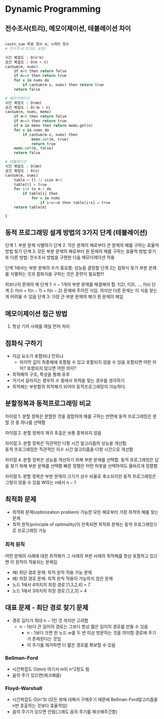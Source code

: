 # Dynamic Programming

## 전수조사(트리), 메모이제이션, 테뷸레이션 차이

```py

coutn_sum 목표 정수 m, n개의 정수
# 전수조사(트리로 표현)

시간 복잡도 : O(n^m)
공간 복잡도 : O(m + n)
canSum(m, nums)
    if m<0 then return false
    if m==0 then return true
    for x in nums do
        if canSum(m-x, nums) then return true
    return false

# 메모이제이션
시간 복잡도 : O(mm)
공간 복잡도 : O(3m + n)
canSum(m, nums, memo)
    if m<0 then return false
    if m==0 then return true
    if m in memo then return memo.get(n)
    for x in nums do
        if canSum(m-x, nums) then
            memo.set(m, true)
            return true
    memo.set(m, false)
    return false

# 테뷸레이션
시간 복잡도 : O(mm)
공간 복잡도 : O(n)
canSum(m, nums)
    table = [] // size m+1
    table[0] = true
    for i=0 to m-1 do
        if table[i] then
            for x in nums
                if i+x<=m then table[i+x] = true
    return table[m]

}
```

## 동적 프로그래밍 설계 방법의 3가지 단계 (테뷸레이션)

단계 1. 부분 문제 식별하기
단계 2. 작은 문제의 해로부터 큰 문제의 해를 구하는 효율적 방법 찾기
단계 3. 모든 부분 문제의 해로부터 원 문제의 해를 구하는 효율적 방법 찾기
또 다른 방법: 전수조사 방법을 구현한 다음 메모이제이션 적용

단계 1에서는 부분 문제의 수가 중요함: 성능을 결정함
단계 2는 점화식 찾기
부분 문제를 식별하는 것과 점화식을 구하는 것은 훈련이 필요함!!!

피보나치 문제의 예
단계 1: n − 1개의 부분 문제를 해결해야 함. f(2), f(3), ..., f(n)
단계 2: f(n) = f(n − 1) + f(n − 2)
문제에 주어진 식임. 하지만 다른 문제는 이 식을 찾는게 어려울 수 있음
단계 3: 가장 큰 부분 문제의 해가 원 문제의 해임

## 메모이제이션 접근 방법

1. 항상 기저 사례를 제일 먼저 처리

## 점화식 구하기

- 지금 요소가 포함되냐 안되냐
  - 마지막 값이 최종해에 포함될 수 있고 포함되지 않을 수 있음 포함되면 어떤 의미? 포함되지 않으면 어떤 의미?
- 최적해의 구조, 특성을 통해 유추
- 거기서 갈라지는 경우의 수 중에서 최적을 찾는 경우를 생각하기
- 최적해는 부분합의 최적해가 되어야 동적프로그래밍이 가능하다.

## 분할정복과 동적프로그래밍 비교

차이점 1. 분할 정복은 분할한 것을 결합하여 해를 구하는 반면에 동적 프로그래밍은 분할 것 중 하나를 선택함

차이점 2. 분할 정복의 재귀 호출은 보통 중복되지 않음

차이점 3. 분할 정복은 직관적인 다항 시간 알고리즘의 성능을 개선함.
<br>동적 프로그래밍은 직관적인 지수 시간 알고리즘을 다항 시간으로 개선함

차이점 4. 분할 정복은 성능을 개선하기 위해 부분 문제를 선택함. 동적 프로그래밍은 답을 찾기 위해 부분 문제를 선택함 빠른 정렬은 어떤 피봇을 선택하여도 올바르게 정렬함

차이점 5. 분할 정복은 부분 문제의 크기가 상수 비율로 축소되지만
동적 프로그래밍은 그렇지 않을 수 있음
WIS는 n에서 n − 1

## 최적화 문제

- 최적화 문제(optimization problem) 가능한 모든 해로부터 가장 최적의 해를 찾는 문제
- 최적 원칙(principle of optimality)이 만족되면 최적화 문제는 동적 프로그래밍으로 프로그래밍 가능

### 최적 원칙

어떤 문제의 사례에 대한 최적해가 그 사례의 부분 사례의 최적해를 항상 포함하고 있으면 이 원칙이 적용되는 문제임

- 예) 최단 경로 문제: 최적 원칙 적용 가능 문제
- 예) 최장 경로 문제: 최적 원칙 적용이 가능하지 않은 문제
- 노드 1에서 4까지의 최장 경로 [1,3,2,4] = 7
- 노드 1에서 3까지의 최장 경로 [1,2,3] = 4

## 대표 문제 - 최단 경로 찾기 문제

- 경로 길이가 최대 n − 1인 것 까지만 고려함
  - n - 1보다 큰 길이의 경로는 그보다 항상 짧은 길이의 경로를 만들 수 있음
    - n - 1보다 크면 한 노드 w를 두 번 이상 방문하는 것을 의미함 경로에 주기가 존재한다는 것임
    - 이 주기를 제거하면 더 짧은 경로를 확보할 수 있음

### Bellman-Ford

- 시간복잡도 O(mn) 여기서 m이 n^2정도 됨
- 음의 주기 있으면(체크해줌)

### Floyd-Warshall

- 시간복잡도 O(n^3) (모든 쌍에 대해서 구해주기 때문에 Bellman-Ford알고리즘을 n번 호출하는 것보다 효율적임)
- 음의 주기가 있으면 안됨(그래도 음의 주기를 체크해주긴함)
